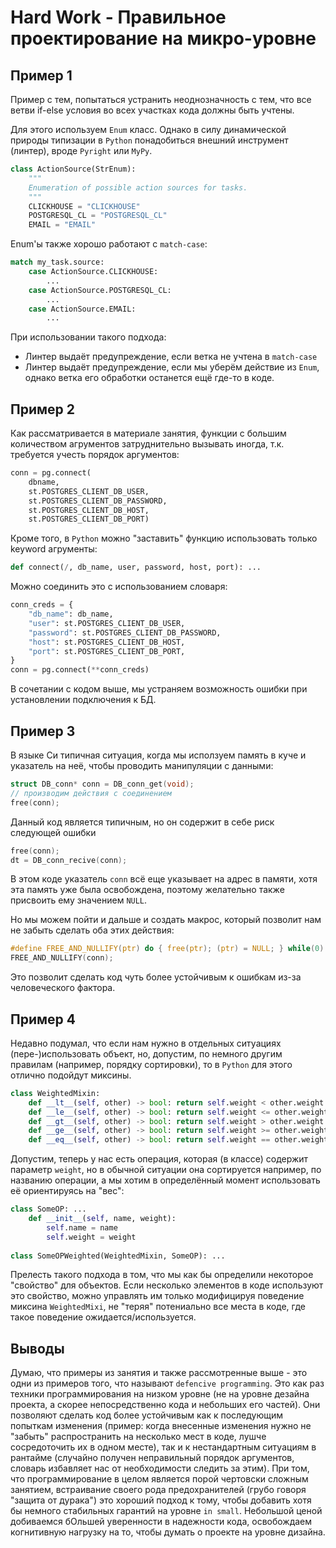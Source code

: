 # Hard Work - Правильное проектирование на микро-уровне

## Пример 1

Пример с тем, попытаться устранить неоднозначность
с тем, что все ветви if-else условия во всех участках кода
должны быть учтены.

Для этого используем `Enum` класс.
Однако в силу динамической природы типизации в `Python`
понадобиться внешний инструмент (линтер), вроде `Pyright` или `MyPy`.


```py
class ActionSource(StrEnum):
    """
    Enumeration of possible action sources for tasks.
    """
    CLICKHOUSE = "CLICKHOUSE"
    POSTGRESQL_CL = "POSTGRESQL_CL"
    EMAIL = "EMAIL"
```

Enum'ы также хорошо работают с `match-case`:

```py
match my_task.source:
    case ActionSource.CLICKHOUSE:
        ...
    case ActionSource.POSTGRESQL_CL:
        ...
    case ActionSource.EMAIL:
        ...
```

При использовании такого подхода:
- Линтер выдаёт предупреждение, если ветка не учтена в `match-case`
- Линтер выдаёт предупреждение, если мы уберём действие из `Enum`,
однако ветка его обработки останется ещё где-то в коде.

## Пример 2

Как рассматривается в материале занятия, функции с большим количеством
агрументов затруднительно вызывать иногда, т.к. требуется учесть порядок аргументов:

```py
conn = pg.connect(
    dbname,
    st.POSTGRES_CLIENT_DB_USER,
    st.POSTGRES_CLIENT_DB_PASSWORD,
    st.POSTGRES_CLIENT_DB_HOST,
    st.POSTGRES_CLIENT_DB_PORT)
```

Кроме того, в `Python` можно "заставить" функцию использовать
только keyword агрументы:

```py
def connect(/, db_name, user, password, host, port): ...
```

Можно соединить это с использованием словаря:

```py
conn_creds = {
    "db_name": db_name,
    "user": st.POSTGRES_CLIENT_DB_USER,
    "password": st.POSTGRES_CLIENT_DB_PASSWORD,
    "host": st.POSTGRES_CLIENT_DB_HOST,
    "port": st.POSTGRES_CLIENT_DB_PORT,
}
conn = pg.connect(**conn_creds)
```

В сочетании с кодом выше, мы устраняем возможность ошибки при 
установлении подключения к БД.

## Пример 3

В языке Си типичная ситуация, когда мы исползуем память в куче и указатель на неё, чтобы проводить
манипуляции с данными:

```c
struct DB_conn* conn = DB_conn_get(void);
// производим действия с соединением
free(conn);
```

Данный код является типичным, но он содержит в себе риск следующей ошибки

```c
free(conn);
dt = DB_conn_recive(conn);
```

В этом коде указатель `conn` всё еще указывает на адрес в памяти, хотя эта память уже была освобождена,
поэтому желательно также присвоить ему значением `NULL`.

Но мы можем пойти и дальше и создать макрос, который позволит нам не забыть сделать оба этих действия:

```c
#define FREE_AND_NULLIFY(ptr) do { free(ptr); (ptr) = NULL; } while(0)
FREE_AND_NULLIFY(conn);
```

Это позволит сделать код чуть более устойчивым к ошибкам из-за человеческого фактора.

## Пример 4

Недавно подумал, что если нам нужно в отдельных ситуациях (пере-)использовать объект, 
но, допустим, по немного другим правилам (например, порядку сортировки), то в `Python`
для этого отлично подойдут миксины.

```py
class WeightedMixin:
    def __lt__(self, other) -> bool: return self.weight < other.weight
    def __le__(self, other) -> bool: return self.weight <= other.weight
    def __gt__(self, other) -> bool: return self.weight > other.weight
    def __ge__(self, other) -> bool: return self.weight >= other.weight
    def __eq__(self, other) -> bool: return self.weight == other.weight
```

Допустим, теперь у нас есть операция, которая (в классе) содержит параметр `weight`,
но в обычной ситуации она сортируется например, по названию операции, а мы хотим
в определённый момент использовать её ориентируясь на "вес":

```py
class SomeOP: ...
    def __init__(self, name, weight):
        self.name = name
        self.weight = weight
        
class SomeOPWeighted(WeightedMixin, SomeOP): ...
```

Прелесть такого подхода в том, что мы как бы определили некоторое "свойство" для объектов.
Если несколько элементов в коде используют это свойство, можно управлять им только модифицируя
поведение миксина `WeightedMixi`, не "теряя" потениально все места в коде, где такое поведение ожидается/используется.

## Выводы

Думаю, что примеры из занятия и также рассмотренные выше - это одни из примеров
того, что называют `defencive programming`. Это как раз техники программирования на
низком уровне (не на уровне дезайна проекта, а скорее непосредственно кода и небольших его частей).
Они позволяют сделать код более устойчивым как к последующим попыткам изменения 
(пример: когда внесенные изменения нужно не "забыть" распространить на несколько мест в коде, лушче
сосредоточить их в одном месте), так и к нестандартным ситуациям в рантайме (случайно получен неправильный
порядок аргументов, словарь избавляет нас от необходимости следить за этим).
При том, что программирование в целом является порой чертовски сложным занятием, встраивание своего
рода предохранителей (грубо говоря "защита от дурака") это хороший подход к тому, чтобы добавить
хотя бы немного стабильных гарантий на уровне `in small`. Небольшой ценой добиваемся бОльшей уверенности
в надежности кода, освобождаем когнитивную нагрузку на то, чтобы думать о проекте на уровне дизайна.
